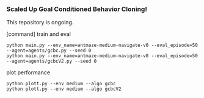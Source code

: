 ### Scaled Up Goal Conditioned Behavior Cloning! 

This repository is ongoing.

[command]
train and eval
```commandline
python main.py --env_name=antmaze-medium-navigate-v0 --eval_episode=50 --agent=agents/gcbc.py --seed 0
python main.py --env_name=antmaze-medium-navigate-v0 --eval_episode=50 --agent=agents/gcbcV2.py --seed 0 
```

plot performance
```commandline
python plott.py --env medium --algo gcbc
python plott.py --env medium --algo gcbcV2
```